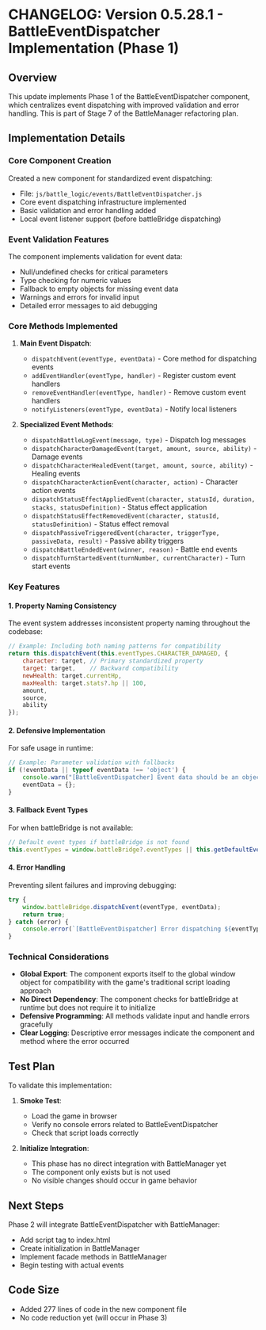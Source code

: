 # CHANGELOG: Version 0.5.28.1 - BattleEventDispatcher Implementation (Phase 1)

## Overview

This update implements Phase 1 of the BattleEventDispatcher component, which centralizes event dispatching with improved validation and error handling. This is part of Stage 7 of the BattleManager refactoring plan.

## Implementation Details

### Core Component Creation

Created a new component for standardized event dispatching:
- File: `js/battle_logic/events/BattleEventDispatcher.js`
- Core event dispatching infrastructure implemented
- Basic validation and error handling added
- Local event listener support (before battleBridge dispatching)

### Event Validation Features

The component implements validation for event data:
- Null/undefined checks for critical parameters
- Type checking for numeric values
- Fallback to empty objects for missing event data
- Warnings and errors for invalid input
- Detailed error messages to aid debugging

### Core Methods Implemented

1. **Main Event Dispatch**:
   - `dispatchEvent(eventType, eventData)` - Core method for dispatching events
   - `addEventHandler(eventType, handler)` - Register custom event handlers
   - `removeEventHandler(eventType, handler)` - Remove custom event handlers
   - `notifyListeners(eventType, eventData)` - Notify local listeners

2. **Specialized Event Methods**:
   - `dispatchBattleLogEvent(message, type)` - Dispatch log messages
   - `dispatchCharacterDamagedEvent(target, amount, source, ability)` - Damage events
   - `dispatchCharacterHealedEvent(target, amount, source, ability)` - Healing events
   - `dispatchCharacterActionEvent(character, action)` - Character action events
   - `dispatchStatusEffectAppliedEvent(character, statusId, duration, stacks, statusDefinition)` - Status effect application
   - `dispatchStatusEffectRemovedEvent(character, statusId, statusDefinition)` - Status effect removal
   - `dispatchPassiveTriggeredEvent(character, triggerType, passiveData, result)` - Passive ability triggers
   - `dispatchBattleEndedEvent(winner, reason)` - Battle end events
   - `dispatchTurnStartedEvent(turnNumber, currentCharacter)` - Turn start events

### Key Features

#### 1. Property Naming Consistency

The event system addresses inconsistent property naming throughout the codebase:
```javascript
// Example: Including both naming patterns for compatibility
return this.dispatchEvent(this.eventTypes.CHARACTER_DAMAGED, {
    character: target, // Primary standardized property
    target: target,    // Backward compatibility
    newHealth: target.currentHp,
    maxHealth: target.stats?.hp || 100,
    amount,
    source,
    ability
});
```

#### 2. Defensive Implementation

For safe usage in runtime:
```javascript
// Example: Parameter validation with fallbacks
if (!eventData || typeof eventData !== 'object') {
    console.warn("[BattleEventDispatcher] Event data should be an object, using empty object instead");
    eventData = {};
}
```

#### 3. Fallback Event Types

For when battleBridge is not available:
```javascript
// Default event types if battleBridge is not found
this.eventTypes = window.battleBridge?.eventTypes || this.getDefaultEventTypes();
```

#### 4. Error Handling

Preventing silent failures and improving debugging:
```javascript
try {
    window.battleBridge.dispatchEvent(eventType, eventData);
    return true;
} catch (error) {
    console.error(`[BattleEventDispatcher] Error dispatching ${eventType} via battleBridge:`, error);
}
```

### Technical Considerations

- **Global Export**: The component exports itself to the global window object for compatibility with the game's traditional script loading approach
- **No Direct Dependency**: The component checks for battleBridge at runtime but does not require it to initialize
- **Defensive Programming**: All methods validate input and handle errors gracefully
- **Clear Logging**: Descriptive error messages indicate the component and method where the error occurred

## Test Plan

To validate this implementation:

1. **Smoke Test**:
   - Load the game in browser
   - Verify no console errors related to BattleEventDispatcher
   - Check that script loads correctly

2. **Initialize Integration**:
   - This phase has no direct integration with BattleManager yet
   - The component only exists but is not used
   - No visible changes should occur in game behavior

## Next Steps

Phase 2 will integrate BattleEventDispatcher with BattleManager:
- Add script tag to index.html
- Create initialization in BattleManager
- Implement facade methods in BattleManager
- Begin testing with actual events

## Code Size

- Added 277 lines of code in the new component file
- No code reduction yet (will occur in Phase 3)